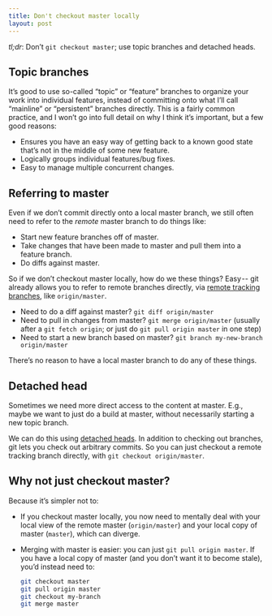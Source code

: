 ```yaml
---
title: Don't checkout master locally
layout: post
---
```


_tl;dr_: Don’t `git checkout master`; use topic branches and detached heads.

## Topic branches

It’s good to use so-called “topic” or “feature” branches to organize your work
into individual features, instead of committing onto what I’ll call “mainline”
or “persistent” branches directly. This is a fairly common practice, and I won’t
go into full detail on why I think it’s important, but a few good reasons:

* Ensures you have an easy way of getting back to a known good state that’s not in the middle of some new feature.
* Logically groups individual features/bug fixes.
* Easy to manage multiple concurrent changes.

## Referring to master

Even if we don’t commit directly onto a local master branch, we still often need
to refer to the _remote_ master branch to do things like:

* Start new feature branches off of master.
* Take changes that have been made to master and pull them into a feature branch.
* Do diffs against master.

So if we don’t checkout master locally, how do we these things? Easy -- git
already allows you to refer to remote branches directly, via [remote tracking
branches](https://git-scm.com/book/en/v2/Git-Branching-Remote-Branches), like
`origin/master`.

* Need to do a diff against master? `git diff origin/master`
* Need to pull in changes from master? `git merge origin/master` (usually after a `git fetch origin`; or just do `git pull origin master` in one step)
* Need to start a new branch based on master? `git branch my-new-branch origin/master`

There’s no reason to have a local master branch to do any of these things.

## Detached head

Sometimes we need more direct access to the content at master. E.g., maybe we
want to just do a build at master, without necessarily starting a new topic
branch.

We can do this using [detached
heads](https://git-scm.com/docs/git-checkout#_detached_head). In addition to
checking out branches, git lets you check out arbitrary commits. So you can
just checkout a remote tracking branch directly, with `git checkout
origin/master`.

## Why not just checkout master?

Because it’s simpler not to:

* If you checkout master locally, you now need to mentally deal with your local
  view of the remote master (`origin/master`) and your local copy of master
  (`master`), which can diverge.
* Merging with master is easier: you can just `git pull origin master`. If you
  have a local copy of master (and you don’t want it to become stale), you’d
  instead need to:

  ```bash
  git checkout master
  git pull origin master
  git checkout my-branch
  git merge master
  ```
